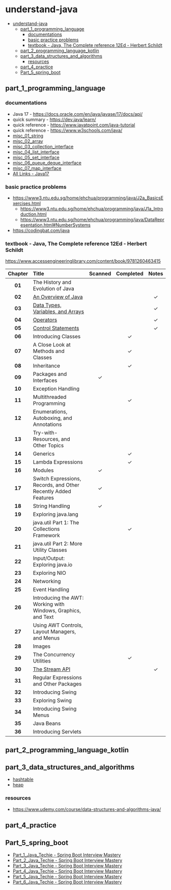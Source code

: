 # understand-java
<!-- TOC -->
* [understand-java](#understand-java)
  * [part_1_programming_language](#part_1_programming_language)
    * [documentations](#documentations)
    * [basic practice problems](#basic-practice-problems)
    * [textbook - Java, The Complete reference 12Ed - Herbert Schildt](#textbook---java-the-complete-reference-12ed---herbert-schildt)
  * [part_2_programming_language_kotlin](#part_2_programming_language_kotlin)
  * [part_3_data_structures_and_algorithms](#part_3_data_structures_and_algorithms)
    * [resources](#resources)
  * [part_4_practice](#part_4_practice)
  * [Part_5_spring_boot](#part_5_spring_boot)
<!-- TOC -->

## part_1_programming_language
### documentations
- Java 17 - https://docs.oracle.com/en/java/javase/17/docs/api/ 
- quick summary - https://dev.java/learn/
- quick reference - https://www.javatpoint.com/java-tutorial
- quick reference - https://www.w3schools.com/java/
- [misc_01_string](app/src/main/java/org/example/part_1_programming_language/misc_01_string/String.md)
- [misc_02_array](app/src/main/java/org/example/part_1_programming_language/misc_02_array/Array.md)
- [misc_03_collection_interface](app/src/main/java/org/example/part_1_programming_language/misc_03_collections_interface/CollectionInterface.md)
- [misc_04_list_interface](app/src/main/java/org/example/part_1_programming_language/misc_04_list_interface/ListInterface.md)
- [misc_05_set_interface](app/src/main/java/org/example/part_1_programming_language/misc_05_set_interface/SetInterface.md)
- [misc_06_queue_deque_interface](app/src/main/java/org/example/part_1_programming_language/misc_06_queue_deque_interface/QueueDequeInterface.md)
- [misc_07_map_interface](app/src/main/java/org/example/part_1_programming_language/misc_07_map_interface/MapInterface.md)
- [All Links - Java17](app/src/main/java/org/example/part_1_programming_language/AllLinks.md)

### basic practice problems
- https://www3.ntu.edu.sg/home/ehchua/programming/java/J2a_BasicsExercises.html
  - https://www3.ntu.edu.sg/home/ehchua/programming/java/J1a_Introduction.html
  - https://www3.ntu.edu.sg/home/ehchua/programming/java/DataRepresentation.html#NumberSystems
- https://codingbat.com/java

### textbook - Java, The Complete reference 12Ed - Herbert Schildt
https://www.accessengineeringlibrary.com/content/book/9781260463415

| Chapter | Title                                                                                                                                   | Scanned | Completed |  Notes  |
|:-------:|:----------------------------------------------------------------------------------------------------------------------------------------|:-------:|:---------:|:-------:|
| **01**  | The History and Evolution of Java                                                                                                       |         |           |         |
| **02**  | [An Overview of Java](app/src/main/java/org/example/part_1_programming_language/ch_02_an_overview_of_java/Ch_2_notes.md)                |         |           | &check; |
| **03**  | [Data Types, Variables, and Arrays](app/src/main/java/org/example/part_1_programming_language/ch_03_data_types_variables/Ch_3_notes.md) |         |           | &check; |
| **04**  | [Operators](app/src/main/java/org/example/part_1_programming_language/ch_04_operators/Ch_4_notes.md)                                    |         |           | &check; |
| **05**  | [Control Statements](app/src/main/java/org/example/part_1_programming_language/ch_05_control_statements/Ch_5_notes.md)                  |         |           | &check; |
| **06**  | Introducing Classes                                                                                                                     |         |  &check;  |         |
| **07**  | A Close Look at Methods and Classes                                                                                                     |         |  &check;  |         |
| **08**  | Inheritance                                                                                                                             |         |  &check;  |         |
| **09**  | Packages and Interfaces                                                                                                                 | &check; |           |         |
| **10**  | Exception Handling                                                                                                                      |         |           |         |
| **11**  | Multithreaded Programming                                                                                                               |         |  &check;  |         |
| **12**  | Enumerations, Autoboxing, and Annotations                                                                                               |         |           |         |
| **13**  | Try-with-Resources, and Other Topics                                                                                                    |         |           |         |
| **14**  | Generics                                                                                                                                |         |  &check;  |         |
| **15**  | Lambda Expressions                                                                                                                      |         |  &check;  |         |
| **16**  | Modules                                                                                                                                 | &check; |           |         |
| **17**  | Switch Expressions, Records, and Other Recently Added Features                                                                          | &check; |           |         |
| **18**  | String Handling                                                                                                                         | &check; |           |         |
| **19**  | Exploring java.lang                                                                                                                     |         |           |         |
| **20**  | java.util Part 1: The Collections Framework                                                                                             |         |  &check;  |         |
| **21**  | java.util Part 2: More Utility Classes                                                                                                  |         |           |         |
| **22**  | Input/Output: Exploring java.io                                                                                                         |         |           |         |
| **23**  | Exploring NIO                                                                                                                           |         |           |         |
| **24**  | Networking                                                                                                                              |         |           |         |
| **25**  | Event Handling                                                                                                                          |         |           |         |
| **26**  | Introducing the AWT: Working with Windows, Graphics, and Text                                                                           |         |           |         |
| **27**  | Using AWT Controls, Layout Managers, and Menus                                                                                          |         |           |         |
| **28**  | Images                                                                                                                                  |         |           |         |
| **29**  | The Concurrency Utilities                                                                                                               |         |  &check;  |         |
| **30**  | [The Stream API](app/src/main/java/org/example/part_1_programming_language/ch_30_the_stream_API/StreamAPI.md)                           |         |           | &check; |
| **31**  | Regular Expressions and Other Packages                                                                                                  |         |           |         |
| **32**  | Introducing Swing                                                                                                                       |         |           |         |
| **33**  | Exploring Swing                                                                                                                         |         |           |         |
| **34**  | Introducing Swing Menus                                                                                                                 |         |           |         |
| **35**  | Java Beans                                                                                                                              |         |           |         |
| **36**  | Introducing Servlets                                                                                                                    |         |           |         |

## part_2_programming_language_kotlin

## part_3_data_structures_and_algorithms
- [hashtable](app/src/main/java/org/example/part_3_data_structures_and_algorithms/_4_hashtable/HashTable.md)
- [heap](app/src/main/java/org/example/part_3_data_structures_and_algorithms/_7_heap/Heap.md)

### resources
- https://www.udemy.com/course/data-structures-and-algorithms-java/

## part_4_practice

## Part_5_spring_boot
- [Part_1_Java_Techie - Spring Boot Interview Mastery](app/src/main/java/org/example/part_5_spring_boot/Part_1_Java_Techie.md)
- [Part_2_Java_Techie - Spring Boot Interview Mastery](app/src/main/java/org/example/part_5_spring_boot/Part_2_Java_Techie.md)
- [Part_3_Java_Techie - Spring Boot Interview Mastery](app/src/main/java/org/example/part_5_spring_boot/Part_3_Java_Techie.md)
- [Part_4_Java_Techie - Spring Boot Interview Mastery](app/src/main/java/org/example/part_5_spring_boot/Part_4_Java_Techie.md)
- [Part_5_Java_Techie - Spring Boot Interview Mastery](app/src/main/java/org/example/part_5_spring_boot/Part_5_Java_Techie.md)
- [Part_6_Java_Techie - Spring Boot Interview Mastery](app/src/main/java/org/example/part_5_spring_boot/Part_6_Java_Techie.md)
